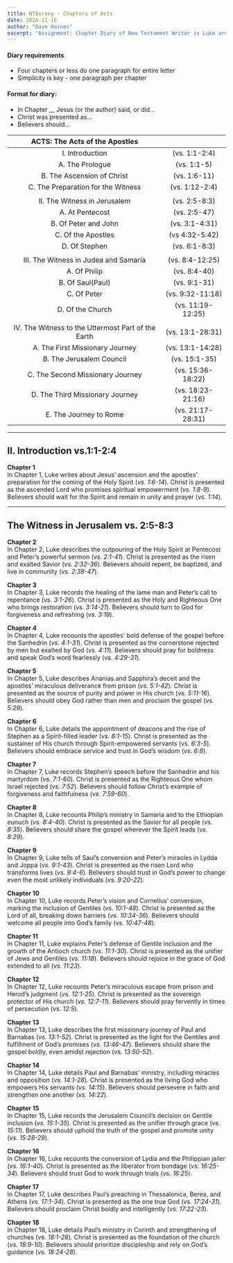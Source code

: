 ```yaml
---
title: NTSurvey - Chapters of Acts
date: 2024-11-16
author: "Dave Haines"
excerpt: "Assignment: Chapter Diary of New Testament Writer is Luke around 64 AD"
---
```



#### Diary requirements
- Four chapters or less do one paragraph for entire letter
- Simplicity is key - one paragraph per chapter

#### Format for diary:
- In Chapter __ Jesus (or the author) said, or did...
- Christ was presented as...
- Believers should...

| **ACTS: The Acts of the Apostles** | | 
|:-------:|:-------:|
| I. Introduction | (vs. 1:1-2:4) |
| A. The Prologue | (vs. 1:1-5) |
| B. The Ascension of Christ | (vs. 1:6-11) |
| C. The Preparation for the Witness | (vs. 1:12-2:4) |
| | |
| II. The Witness in Jerusalem | (vs. 2:5-8:3) |
| A. At Pentecost | (vs. 2:5-47) |
| B. Of Peter and John | (vs. 3:1-4:31) |
| C. Of the Apostles | (vs 4:32-5:42) |
| D. Of Stephen | (vs. 6:1-8:3) |
| | |
| III. The Witness in Judea and Samaria | (vs. 8:4-12:25) |
| A. Of Philip | (vs. 8:4-40) |
| B. Of Saul(Paul) | (vs. 9:1-31) |
| C. Of Peter | (vs. 9:32-11:18) |
| D. Of the Church | (vs. 11:19-12:25) |
| | |
| IV. The Witness to the Uttermost Part of the Earth | (vs. 13:1-28:31) |
| A. The First Missionary Journey | (vs. 13:1-14:28) |
| B. The Jerusalem Council | (vs. 15:1-35) |
| C. The Second Missionary Journey | (vs. 15:36-18:22) |
| D. The Third Missionary Journey | (vs. 18:23-21:16) |
| E. The Journey to Rome | (vs. 21:17-28:31) |

---
## II. Introduction vs.1:1-2:4

**Chapter 1**  
In Chapter 1, Luke writes about Jesus’ ascension and the apostles’ preparation for the coming of the Holy Spirit (*vs. 1:6-14*). Christ is presented as the ascended Lord who promises spiritual empowerment (*vs. 1:8-9*). Believers should wait for the Spirit and remain in unity and prayer (*vs. 1:14*).

---
## The Witness in Jerusalem vs. 2:5-8:3

**Chapter 2**  
In Chapter 2, Luke describes the outpouring of the Holy Spirit at Pentecost and Peter’s powerful sermon (*vs. 2:1-41*). Christ is presented as the risen and exalted Savior (*vs. 2:32-36*). Believers should repent, be baptized, and live in community (*vs. 2:38-47*).

**Chapter 3**  
In Chapter 3, Luke records the healing of the lame man and Peter’s call to repentance (*vs. 3:1-26*). Christ is presented as the Holy and Righteous One who brings restoration (*vs. 3:14-21*). Believers should turn to God for forgiveness and refreshing (*vs. 3:19*).

**Chapter 4**  
In Chapter 4, Luke recounts the apostles’ bold defense of the gospel before the Sanhedrin (*vs. 4:1-31*). Christ is presented as the cornerstone rejected by men but exalted by God (*vs. 4:11*). Believers should pray for boldness and speak God’s word fearlessly (*vs. 4:29-31*).

**Chapter 5**  
In Chapter 5, Luke describes Ananias and Sapphira’s deceit and the apostles’ miraculous deliverance from prison (*vs. 5:1-42*). Christ is presented as the source of purity and power in His church (*vs. 5:11-16*). Believers should obey God rather than men and proclaim the gospel (*vs. 5:29*).

**Chapter 6**  
In Chapter 6, Luke details the appointment of deacons and the rise of Stephen as a Spirit-filled leader (*vs. 6:1-15*). Christ is presented as the sustainer of His church through Spirit-empowered servants (*vs. 6:3-5*). Believers should embrace service and trust in God’s wisdom (*vs. 6:8*).

**Chapter 7**  
In Chapter 7, Luke records Stephen’s speech before the Sanhedrin and his martyrdom (*vs. 7:1-60*). Christ is presented as the Righteous One whom Israel rejected (*vs. 7:52*). Believers should follow Christ’s example of forgiveness and faithfulness (*vs. 7:59-60*).

**Chapter 8**  
In Chapter 8, Luke recounts Philip’s ministry in Samaria and to the Ethiopian eunuch (*vs. 8:4-40*). Christ is presented as the Savior for all people (*vs. 8:35*). Believers should share the gospel wherever the Spirit leads (*vs. 8:29*).

**Chapter 9**  
In Chapter 9, Luke tells of Saul’s conversion and Peter’s miracles in Lydda and Joppa (*vs. 9:1-43*). Christ is presented as the risen Lord who transforms lives (*vs. 9:4-6*). Believers should trust in God’s power to change even the most unlikely individuals (*vs. 9:20-22*).

**Chapter 10**  
In Chapter 10, Luke records Peter’s vision and Cornelius’ conversion, marking the inclusion of Gentiles (*vs. 10:1-48*). Christ is presented as the Lord of all, breaking down barriers (*vs. 10:34-36*). Believers should welcome all people into God’s family (*vs. 10:47-48*).

**Chapter 11**  
In Chapter 11, Luke explains Peter’s defense of Gentile inclusion and the growth of the Antioch church (*vs. 11:1-30*). Christ is presented as the unifier of Jews and Gentiles (*vs. 11:18*). Believers should rejoice in the grace of God extended to all (*vs. 11:23*).

**Chapter 12**  
In Chapter 12, Luke recounts Peter’s miraculous escape from prison and Herod’s judgment (*vs. 12:1-25*). Christ is presented as the sovereign protector of His church (*vs. 12:7-11*). Believers should pray fervently in times of persecution (*vs. 12:5*).

**Chapter 13**  
In Chapter 13, Luke describes the first missionary journey of Paul and Barnabas (*vs. 13:1-52*). Christ is presented as the light for the Gentiles and fulfillment of God’s promises (*vs. 13:46-47*). Believers should share the gospel boldly, even amidst rejection (*vs. 13:50-52*).

**Chapter 14**  
In Chapter 14, Luke details Paul and Barnabas’ ministry, including miracles and opposition (*vs. 14:1-28*). Christ is presented as the living God who empowers His servants (*vs. 14:15*). Believers should persevere in faith and strengthen one another (*vs. 14:22*).

**Chapter 15**  
In Chapter 15, Luke records the Jerusalem Council’s decision on Gentile inclusion (*vs. 15:1-35*). Christ is presented as the unifier through grace (*vs. 15:11*). Believers should uphold the truth of the gospel and promote unity (*vs. 15:28-29*).

**Chapter 16**  
In Chapter 16, Luke recounts the conversion of Lydia and the Philippian jailer (*vs. 16:1-40*). Christ is presented as the liberator from bondage (*vs. 16:25-34*). Believers should trust God to work through trials (*vs. 16:25*).

**Chapter 17**  
In Chapter 17, Luke describes Paul’s preaching in Thessalonica, Berea, and Athens (*vs. 17:1-34*). Christ is presented as the one true God (*vs. 17:24-31*). Believers should proclaim Christ boldly and intelligently (*vs. 17:22-23*).

**Chapter 18**  
In Chapter 18, Luke details Paul’s ministry in Corinth and strengthening of churches (*vs. 18:1-28*). Christ is presented as the foundation of the church (*vs. 18:9-10*). Believers should prioritize discipleship and rely on God’s guidance (*vs. 18:24-28*).  
